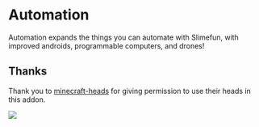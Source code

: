 # Automation

Automation expands the things you can automate with Slimefun,
with improved androids, programmable computers, and drones!

## Thanks

Thank you to [minecraft-heads](https://minecraft-heads.com/) for giving
permission to use their heads in this addon.

[![](https://minecraft-heads.com/images/banners/minecraft-heads_fullbanner_468x60.png)](https://minecraft-heads.com/) 